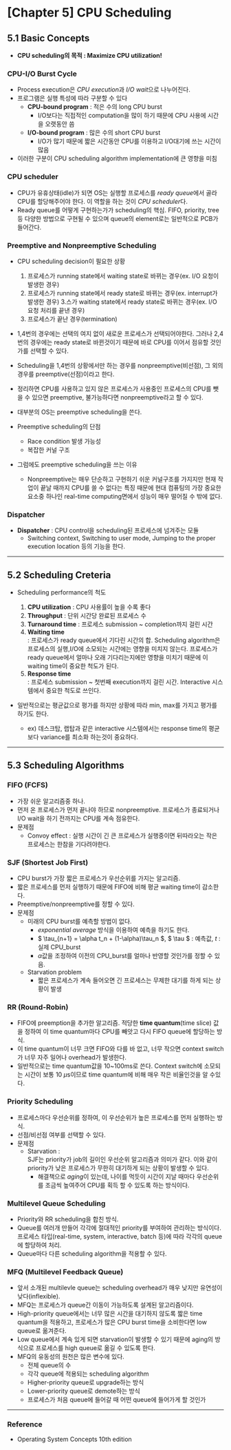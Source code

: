 <link rel="stylesheet" type="text/css" href="../../css/theme.css">

# [Chapter 5] CPU Scheduling

## 5.1 Basic Concepts

* **CPU scheduling의 목적 : Maximize CPU utilization!**

### CPU-I/O Burst Cycle

* Process execution은 *CPU execution*과 *I/O wait*으로 나누어진다.
* 프로그램은 실행 특성에 따라 구분할 수 있다
  * **CPU-bound program** : 적은 수의 long CPU burst
    * I/O보다는 직접적인 computation을 많이 하기 때문에 CPU 사용에 시간을 오랫동안 씀
  * **I/O-bound program** : 많은 수의 short CPU burst
    * I/O가 많기 때문에 짧은 시간동안 CPU를 이용하고 I/O대기에 쓰는 시간이 많음
* 이러한 구분이 CPU scheduling algorithm implementation에 큰 영향을 미침

### CPU scheduler

* CPU가 유휴상태(idle)가 되면 OS는 실행할 프로세스를 *ready queue*에서 골라 CPU를 할당해주어야 한다. 이 역할을 하는 것이 *CPU scheduler*다.
* Ready queue를 어떻게 구현하는가가 scheduling의 핵심. FIFO, priority, tree 등 다양한 방법으로 구현될 수 있으며 queue의 element로는 일반적으로 PCB가 들어간다.

### Preemptive and Nonpreemptive Scheduling

* CPU scheduling decision이 필요한 상황
  1. 프로세스가 running state에서 waiting state로 바뀌는 경우(ex. I/O 요청이 발생한 경우)
  2. 프로세스가 running state에서 ready state로 바뀌는 경우(ex. interrupt가 발생한 경우)
  3.스가 waiting state에서 ready state로 바뀌는 경우(ex. I/O 요청 처리를 끝낸 경우)
  4. 프로세스가 끝난 경우(termination)
* 1,4번의 경우에는 선택의 여지 없이 새로운 프로세스가 선택되어야한다. 그러나 2,4번의 경우에는 ready state로 바뀐것이기 때문에 바로 CPU를 이어서 점유할 것인가를 선택할 수 있다.
* Scheduling을 1,4번의 상황에서만 하는 경우를 nonpreemptive(비선점), 그 외의 경우를 preemptive(선점)이라고 한다.
* 정리하면 CPU를 사용하고 있지 않은 프로세스가 사용중인 프로세스의 CPU를 뺏을 수 있으면 preemptive, 불가능하다면 nonpreemptive라고 할 수 있다.
* 대부분의 OS는 preemptive scheduling을 쓴다.

* Preemptive scheduling의 단점
  * Race condition 발생 가능성
  * 복잡한 커널 구조
* 그럼에도 preemptive scheduling을 쓰는 이유
  * Nonpreemptive는 매우 단순하고 구현하기 쉬운 커널구조를 가지지만 현재 작업이 끝날 때까지 CPU를 쓸 수 없다는 특징 때문에 현대 컴퓨팅의 가장 중요한 요소중 하나인 real-time computing면에서 성능이 매우 떨어질 수 밖에 없다.

### Dispatcher

* **Dispatcher** : CPU control을 scheduling된 프로세스에 넘겨주는 모듈
  * Switching context, Switching to user mode, Jumping to the proper execution location 등의 기능을 한다.

* * *

## 5.2 Scheduling Creteria

* Scheduling performance의 척도
  1. **CPU utilization** : CPU 사용률이 높을 수록 좋다
  2. **Throughput** : 단위 시간당 완료된 프로세스 수
  3. **Turnaround time** : 프로세스 submission ~ completion까지 걸린 시간
  4. **Waiting time** <br>: 프로세스가 ready queue에서 기다린 시간의 합. Scheduling algorithm은 프로세스의 실행,I/O에 소모되는 시간에는 영향을 미치지 않는다. 프로세스가 ready queue에서 얼마나 오래 기다리는지에만 영향을 미치기 때문에 이 waiting time이 중요한 척도가 된다.
  5. **Response time** <br>: 프로세스 submission ~ 첫번째 execution까지 걸린 시간. Interactive 시스템에서 중요한 척도로 쓰인다.

* 일반적으로는 평균값으로 평가를 하지만 상황에 따라 min, max를 가지고 평가를 하기도 한다.
  * ex) 데스크탑, 랩탑과 같은 interactive 시스템에서는 response time의 평균보다 variance를 최소화 하는것이 중요하다.

* * *

## 5.3 Scheduling Algorithms

### FIFO (FCFS)

* 가장 쉬운 알고리즘중 하나.
* 먼저 온 프로세스가 먼저 끝나야 하므로 nonpreemptive. 프로세스가 종료되거나 I/O wait을 하기 전까지는 CPU를 계속 점유한다.
* 문제점
  * Convoy effect : 실행 시간이 긴 큰 프로세스가 실행중이면 뒤따라오는 작은 프로세스는 한참을 기다려야한다.

### SJF (Shortest Job First)

* CPU burst가 가장 짧은 프로세스가 우선순위를 가지는 알고리즘.
* 짧은 프로세스를 먼저 실행하기 때문에 FIFO에 비해 평균 waiting time이 감소한다.
* Preemptive/nonpreemptive를 정할 수 있다.
* 문제점
  * 미래의 CPU burst를 예측할 방법이 없다.
    * *exponential average* 방식을 이용하여 예측을 하기도 한다.
    * $ \tau_{n+1} = \alpha t_n + (1-\alpha)\tau_n $, $ \tau $ : 예측값, $t$ : 실제 CPU_burst
    * $\alpha$값을 조정하여 이전의 CPU_burst를 얼마나 반영할 것인가를 정할 수 있음.
  * Starvation problem
    * 짧은 프로세스가 계속 들어오면 긴 프로세스는 무제한 대기를 하게 되는 상황이 발생

### RR (Round-Robin)

* FIFO에 preemption을 추가한 알고리즘. 적당한 **time quantum**(time slice) 값을 정하여 이 time quantum마다 CPU를 빼앗고 다시 FIFO queue에 할당하는 방식.
* 이 time quantum이 너무 크면 FIFO와 다를 바 없고, 너무 작으면 context switch가 너무 자주 일어나 overhead가 발생한다.
* 일반적으로는 time quantum값을 10~100ms로 쓴다. Context switch에 소모되는 시간이 보통 10 $\mu$s이므로 time quantum에 비해 매우 작은 비율인것을 알 수있다.

### Priority Scheduling

* 프로세스마다 우선순위를 정하여, 이 우선순위가 높은 프로세스를 먼저 실행하는 방식.
* 선점/비선점 여부를 선택할 수 있다.
* 문제점
  * Starvation :  
  SJF는 priority가 job의 길이인 우선순위 알고리즘과 의미가 같다. 이와 같이 priority가 낮은 프로세스가 무한히 대기하게 되는 상황이 발생할 수 있다.
    * 해결책으로 *aging*이 있는데, 나이를 먹듯이 시간이 지날 때마다 우선순위를 조금씩 높여주어 CPU를 획득 할 수 있도록 하는 방식이다.

### Multilevel Queue Scheduling

* Priority와 RR scheduling을 합친 방식.
* Queue를 여러개 만들어 각각에 절대적인 priority를 부여하여 관리하는 방식이다. 프로세스 타입(real-time, system, interactive, batch 등)에 따라 각각의 queue에 할당하여 처리.
* Queue마다 다른 scheduling algorithm을 적용할 수 있다.

### MFQ (Multilevel Feedback Queue)

* 앞서 소개된 multilevle queue는 scheduling overhead가 매우 낮지만 유연성이 낮다(inflexible).
* MFQ는 프로세스가 queue간 이동이 가능하도록 설계된 알고리즘이다.
* High-priority queue에서는 너무 많은 시간을 대기하지 않도록 짧은 time quantum을 적용하고, 프로세스가 많은 CPU burst time을 소비한다면 low queue로 옮겨준다.
* Low queue에서 계속 있게 되면 starvation이 발생할 수 있기 때문에 aging의 방식으로 프로세스를 high queue로 옮길 수 있도록 한다.
* MFQ의 유동성의 원천은 많은 변수에 있다.
  * 전체 queue의 수
  * 각각 queue에 적용되는 scheduling algorithm
  * Higher-priority queue로 upgrade하는 방식
  * Lower-priority queue로 demote하는 방식
  * 프로세스가 처음 queue에 들어갈 때 어떤 queue에 들어가게 할 것인가


* * *

### Reference

* Operating System Concepts 10th edition
